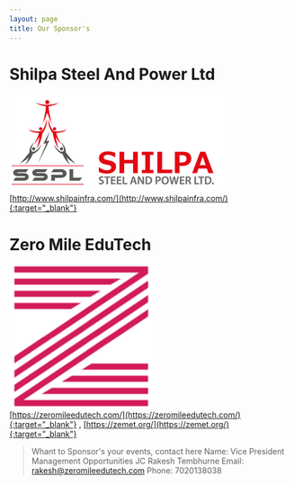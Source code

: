 ```yaml
---
layout: page
title: Our Sponsor's
---
```


# Shilpa Steel And Power Ltd
![Shilpa Infra](/img/2019/feb/shilpa-infra-384x384.png)<br />
[http://www.shilpainfra.com/](http://www.shilpainfra.com/){:target="_blank"}

# Zero Mile EduTech
![Zero Mile EduTech](/img/2019/feb/icon-256x256.png)<br />
[https://zeromileedutech.com/](https://zeromileedutech.com/){:target="_blank"} , [https://zemet.org/](https://zemet.org/){:target="_blank"}

> Whant to Sponsor's your events, contact here
Name: Vice President Management Opportunities JC Rakesh Tembhurne
Email: rakesh@zeromileedutech.com
Phone: 7020138038